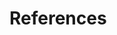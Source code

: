 # References

[^cite_amir13]:
    Amir _et al._ (2013),
    _viSNE enables visualization of high dimensional single-cell data and reveals phenotypic heterogeneity of leukemia_,
    [Nature Biotechnology](https://doi.org/10.1038/nbt.2594).

[^cite_blondel08]:
    Blondel _et al._ (2008),
    _Fast unfolding of communities in large networks_,
    [J. Stat. Mech.](https://doi.org/10.1088/1742-5468/2008/10/P10008).

[^cite_chippada18]:
    _ForceAtlas2 for Python and NetworkX_,
    [GitHub](https://github.com/bhargavchippada/forceatlas2).

[^cite_coifman05]:
    Coifman _et al._ (2005),
    _Geometric diffusions as a tool for harmonic analysis and structure definition of data: Diffusion maps_,
    [PNAS](https://doi.org/10.1038/nmeth.3971).

[^cite_csardi06]:
    Csardi _et al._ (2006),
    _The igraph software package for complex network research_,
    [InterJournal Complex Systems](http://igraph.org).

[^cite_fruchterman91]:
    Fruchterman & Reingold (1991),
    _Graph drawing by force-directed placement_,
    [Software: Practice & Experience](http://doi.org:10.1002/spe.4380211102).

[^cite_haghverdi15]:
    Haghverdi _et al._ (2015),
    _Diffusion maps for high-dimensional single-cell analysis of differentiation data_,
    [Bioinformatics](https://doi.org/10.1093/bioinformatics/btv325).

[^cite_haghverdi16]:
    Haghverdi _et al._ (2016),
    _Diffusion pseudotime robustly reconstructs branching cellular lineages_,
    [Nature Methods](https://doi.org/10.1038/nmeth.3971).

[^cite_islam11]:
    Islam _et al._ (2011),
    _Characterization of the single-cell transcriptional landscape by highly multiplex RNA-seq_,
    [Genome Research](https://doi.org/10.1101/gr.110882.110).

[^cite_jacomy14]:
    Jacomy _et al._ (2014),
    _ForceAtlas2, a Continuous Graph Layout Algorithm for Handy Network Visualization Designed for the Gephi Software_
    [PLOS One](https://doi.org/10.1371/journal.pone.0098679).

[^cite_johnson07]:
    Johnson, Li & Rabinovic (2007),
    _Adjusting batch effects in microarray expression data using empirical Bayes methods_,
    [Biostatistics](https://doi.org/10.1093/biostatistics/kxj037).

[^cite_lambiotte09]:
    Lambiotte _et al._ (2009)
    _Laplacian Dynamics and Multiscale Modular Structure in Networks_
    [arXiv](https://arxiv.org/abs/0812.1770).

[^cite_leek12]:
    Leek _et al._ (2012),
    _sva: Surrogate Variable Analysis. R package_
    [Bioconductor](https://doi.org/10.18129/B9.bioc.sva).

[^cite_levine15]:
    Levine _et al._ (2015),
    _Data-Driven Phenotypic Dissection of AML Reveals Progenitor--like Cells that Correlate with Prognosis_,
    [Cell](https://doi.org/10.1016/j.cell.2015.05.047).

[^cite_maaten08]:
    Maaten & Hinton (2008),
    _Visualizing data using t-SNE_,
    [JMLR](http://www.jmlr.org/papers/v9/vandermaaten08a.html).

[^cite_mcinnes18]:
    McInnes & Healy (2018),
    _UMAP: Uniform Manifold Approximation and Projection for Dimension Reduction_,
    [arXiv](https://arxiv.org/abs/1802.03426).

[^cite_pedersen12]:
    Pedersen (2012),
    _Python implementation of ComBat_
    [GitHub](https://github.com/brentp/combat.py).

[^cite_pedregosa11]:
    Pedregosa _et al._ (2011),
    _Scikit-learn: Machine Learning in Python_,
    [JMLR](http://www.jmlr.org/papers/v12/pedregosa11a.html).

[^cite_traag17]:
    (2017),
    _Louvain_,
    [GitHub](https://doi.org/10.5281/zenodo.35117).

[^cite_traag18]:
    Traag _et al._ (2018),
    _From Louvain to Leiden: guaranteeing well-connected communities_
    [arXiv](https://arxiv.org/abs/1810.08473).

[^cite_weinreb17]:
    Weinreb _et al._ (2016),
    _SPRING: a kinetic interface for visualizing high dimensional single-cell expression data_,
    [bioRxiv](https://doi.org/10.1101/090332).

[^cite_wolf18]:
    Wolf _et al._ (2018),
    _Scanpy: large-scale single-cell gene expression data analysis_,
    [Genome Biology](https://doi.org/10.1186/s13059-017-1382-0).

[^cite_wolf19]:
    Wolf _et al._ (2019),
    _PAGA: Graph abstraction reconciles clustering with trajectory inference through a topology preserving map of single cells._
    [Genome Biology](https://doi.org/10.1186/s13059-019-1663-x),
    [bioRxiv](https://doi.org/10.1101/208819).

[^cite_zunder15]:
    Zunder _et al._ (2015),
    _A continuous molecular roadmap to iPSC reprogramming through progression analysis of single-cell mass cytometry_,
    [Cell Stem Cell](https://doi.org/10.1016/j.stem.2015.01.015).
